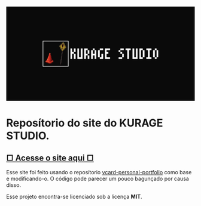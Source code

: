 ![](./assets/web/Web-Preview.png)
# Reposítorio do site do KURAGE STUDIO.
## [□ Acesse o site aqui □](https://heruzinyo.github.io/KURAGE-STUDIO/)

Esse site foi feito usando o reposítorio [vcard-personal-portfolio](https://github.com/codewithsadee/vcard-personal-portfolio) como base e modificando-o. O código pode parecer um pouco bagunçado por causa disso.

Esse projeto encontra-se licenciado sob a licença **MIT**.
